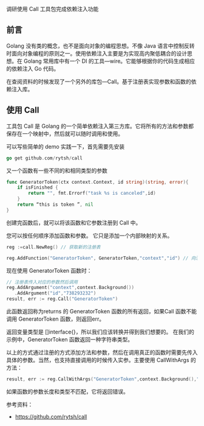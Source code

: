 调研使用 Call 工具包完成依赖注入功能

## 前言

Golang 没有类的概念，也不是面向对象的编程思想。不像 Java 语言中控制反转时面向对象编程的原则之一。使用依赖注入主要是为实现高内聚低耦合的设计思想。在 Golang 常用库中有一个 DI 的工具—wire。它能够根据你的代码生成相应的依赖注入 Go 代码。

在查阅资料的时候发现了一个另外的库包—Call。基于注册表实现参数和函数的依赖注入库。

## 使用 Call

工具包 Call 是 Golang 的一个简单依赖注入第三方库。它将所有的方法和参数都保存在一个映射中，然后就可以随时调用和使用。

可以写些简单的 demo 实践一下，首先需要先安装

```go
go get github.com/rytsh/call
```

又一个函数有一些不同的和相同类型的参数

```go
func GeneratorToken(ctx context.Context, id string)(string, error){
    if isFinished {
        return "", fmt.Errorf("task %s is canceled",id)
    }
    return “this is token ”, nil
}
```

创建完函数后，就可以将该函数和它参数注册到 Call 中。

您可以按任何顺序添加函数和参数。 它只是添加一个内部映射的关系。

```go
reg :=call.NewReg() // 获取新的注册表

reg.AddFunction("GeneratorToken", GeneratorToken,"context","id") // 向注册表中加入函数和参数


```

现在使用 GeneratorToken 函数时：

```go
// 注册表传入对应的参数然后调用
reg.AddArgument("context",context.Background())
   .AddArgument("id","738293232")
result, err := reg.Call("GeneratorToken")
```

此函数返回称为returns 的 GeneratorToken 函数的所有返回，如果Call 函数不能调用 GeneratorToken 函数，则返回err。

返回变量类型是 []interface{}，所以我们应该转换并得到我们想要的。 在我们的示例中，GeneratorToken 函数返回一种字符串类型。

以上的方式通过注册的方式添加方法和参数，然后在调用真正的函数时需要先传入具体的参数。当然，也支持直接调用的时候传入实参。主要使用 CallWithArgs 的方法：

```go
result, err := reg.CallWithArgs("GeneratorToken",context.Background(),"id_237829372")
```

如果函数的参数长度和类型不匹配，它将返回错误。





参考资料：

- https://github.com/rytsh/call
